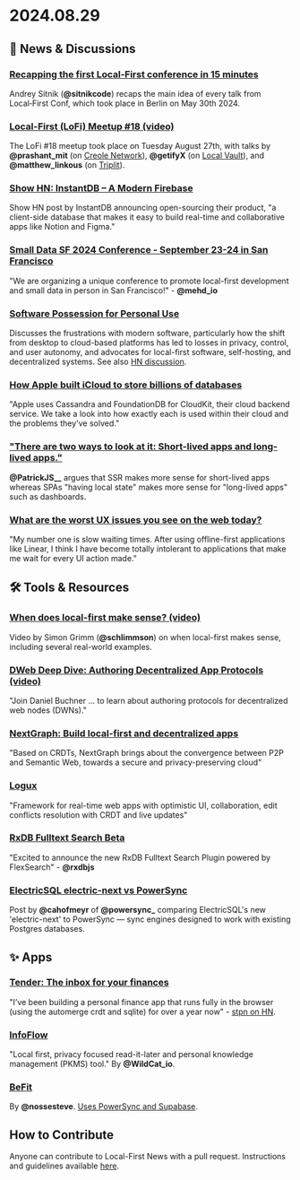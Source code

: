 # 2024.08.29

## 📰 News & Discussions 

### [Recapping the first Local‑First conference in 15 minutes](https://evilmartians.com/chronicles/recapping-the-first-local-first-conference-in-15-minutes)
Andrey Sitnik (**@sitnikcode**) recaps the main idea of every talk from Local‑First Conf, which took place in Berlin on May 30th 2024.

### [Local-First (LoFi) Meetup #18 (video)](https://www.youtube.com/watch?v=F6a78MtPUSw&list=PLTbD2QA-VMnXFsLbuPGz1H-Najv9MD2-H&index=22)
The LoFi #18 meetup took place on Tuesday August 27th, with talks by **@prashant_mit** (on [Creole Network](https://shovel.company/)), **@getifyX** (on [Local Vault](https://github.com/mylofi/local-vault)), and **@matthew_linkous** (on [Triplit](https://www.triplit.dev/)). 

### [Show HN: InstantDB – A Modern Firebase](https://news.ycombinator.com/item?id=41322281)
Show HN post by InstantDB announcing open-sourcing their product, "a client-side database that makes it easy to build real-time and collaborative apps like Notion and Figma."

### [Small Data SF 2024 Conference - September 23-24 in San Francisco](https://www.smalldatasf.com/2024/)
"We are organizing a unique conference to promote local-first development and small data in person in San Francisco!" - **@mehd_io**

### [Software Possession for Personal Use](https://olano.dev/blog/software-possession-for-personal-use/)
Discusses the frustrations with modern software, particularly how the shift from desktop to cloud-based platforms has led to losses in privacy, control, and user autonomy, and advocates for local-first software, self-hosting, and decentralized systems. See also [HN discussion](https://news.ycombinator.com/item?id=41300888).

### [How Apple built iCloud to store billions of databases](https://read.engineerscodex.com/p/how-apple-built-icloud-to-store-billions)
"Apple uses Cassandra and FoundationDB for CloudKit, their cloud backend service. We take a look into how exactly each is used within their cloud and the problems they've solved."

### ["There are two ways to look at it: Short-lived apps and long-lived apps."](https://x.com/PatrickJS__/status/1827484768902246833)
**@PatrickJS\_\_** argues that SSR makes more sense for short-lived apps whereas SPAs "having local state" makes more sense for "long-lived apps" such as dashboards.

### [What are the worst UX issues you see on the web today?](https://www.reddit.com/r/UXDesign/comments/1f3hr8x/what_are_the_worst_ux_issues_you_see_on_the_web/)
"My number one is slow waiting times. After using offline-first applications like Linear, I think I have become totally intolerant to applications that make me wait for every UI action made."


## 🛠️ Tools & Resources

### [When does local-first make sense? (video)](https://www.youtube.com/watch?v=vLRtC53rwCg)
Video by Simon Grimm (**@schlimmson**) on when local-first makes sense, including several real-world examples.

### [DWeb Deep Dive: Authoring Decentralized App Protocols (video)](https://www.youtube.com/watch?v=Wh5Cndgcc_E)
"Join Daniel Buchner ... to learn about authoring protocols for decentralized web nodes (DWNs)."

### [NextGraph: Build local-first and decentralized apps](https://nextgraph.org/)
"Based on CRDTs, NextGraph brings about the convergence between P2P and Semantic Web, towards a secure and privacy-preserving cloud"

### [Logux](https://logux.org/)
"Framework for real-time web apps with optimistic UI, collaboration, edit conflicts resolution with CRDT and live updates"

### [RxDB Fulltext Search Beta](https://rxdb.info/fulltext-search.html)
"Excited to announce the new RxDB Fulltext Search Plugin powered by FlexSearch" - **@rxdbjs**

### [ElectricSQL electric-next vs PowerSync](https://www.powersync.com/blog/electricsql-electric-next-vs-powersync)
Post by **@cahofmeyr** of **@powersync_** comparing ElectricSQL's new 'electric-next' to PowerSync — sync engines designed to work with existing Postgres databases.


## ✨ Apps

### [Tender: The inbox for your finances](https://tender.run/)
"I’ve been building a personal finance app that runs fully in the browser (using the automerge crdt and sqlite) for over a year now" - [stpn on HN](https://news.ycombinator.com/item?id=41343192).

### [InfoFlow](https://www.infoflow.app/)
"Local first, privacy focused read-it-later and personal knowledge management (PKMS) tool." By **@WildCat_io**.

### [BeFit](https://trybefit.app/)
By **@nossesteve**. [Uses PowerSync and Supabase](https://x.com/nossesteve/status/1828119128168878219).


## How to Contribute
Anyone can contribute to Local-First News with a pull request. Instructions and guidelines available [here](https://github.com/localfirstnews/localfirstnews).

